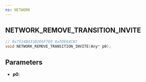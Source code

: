 ```yaml
---
ns: NETWORK
---
```

## NETWORK_REMOVE_TRANSITION_INVITE

```c
// 0x7524B431B2E6F7EE 0xFDE84CB7
void NETWORK_REMOVE_TRANSITION_INVITE(Any* p0);
```


## Parameters
* **p0**: 


